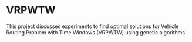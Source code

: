 # VRPWTW
This project discusses experiments to find optimal solutions for Vehicle Routing Problem with Time Windows (VRPWTW) using genetic algorithms.
